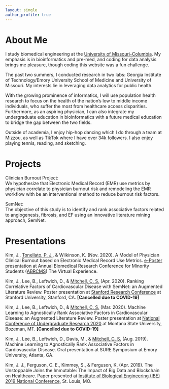 ```yaml
---
layout: single
author_profile: true
---
```


# About Me

I study biomedical engineering at the [University of Missouri-Columbia](https://missouri.edu/). My emphasis is in bioinformatics and pre-med, and coding for data analysis brings me pleasure, though coding this website was a fun challenge.

The past two summers, I conducted research in two labs: Georgia Institute of Technology/Emory University School of Medicine and University of Missouri. My interests lie in leveraging data analytics for public health. 

With the growing prominence of informatics, I will use population health research to focus on the health of the nation’s low to middle income individuals, who suffer the most from healthcare access disparities. Furthermore, as an aspiring physician, I can also integrate my undergraduate education in bioinformatics with a future medical education to bridge the gap between the two fields. 

Outside of academia, I enjoy hip-hop dancing which I do through a team at Mizzou, as well as TikTok where I have over 34k followers. I also enjoy playing tennis, reading, and sketching. 

# Projects 
Clinician Burnout Project:  
We hypothesize that Electronic Medical Record (EMR) use metrics by physician correlate to physician burnout risk and remodeling the EMR workflow with be an interventional method to reduce burnout risk factors.

SemNet:  
The objective of this study is to identify and rank associative factors related to angiogenesis, fibrosis, and EF using an innovative literature mining approach, SemNet. 

# Presentations
Kim, J., [Tonellato, P. J.](https://scholar.google.com/citations?user=G56I1_sAAAAJ&hl=en&oi=ao), & Wilkinson, K. (Nov. 2020). A Model of Physician Clinical Burnout based on Electronic Medical Record Use Metrics. [e-Poster](https://cattendee.abstractsonline.com/meeting/9244/Presentation/2962) presentation at Annual Biomedical Research Conference for Minority Students ([ABRCMS](https://www.abrcms.org/)) The Virtual Experience. 

Kim, J., Lee, B., Leftwich, D., & [Mitchell, C. S.](https://scholar.google.com/citations?user=FpxAYrgAAAAJ&hl=en&oi=ao) (Apr. 2020). Ranking Correlative Factors of Cardiovascular Disease with SemNet: an Augmented Literature Review. Poster presentation at [Stanford Research Conference](https://sura.sites.stanford.edu/stanford-research-conference) at Stanford University, Stanford, CA. **[Cancelled due to COVID-19]**

Kim, J., Lee, B., Leftwich, D., & [Mitchell, C. S.](https://scholar.google.com/citations?user=FpxAYrgAAAAJ&hl=en&oi=ao) (Mar. 2020). Machine Learning to Agnostically Rank Associative Factors in Cardiovascular Disease: an Augmented Literature Review. Poster presentation at [National Conference of Undergraduate Research 2020](http://www.cur.org/what/events/students/ncur/2020/) at Montana State University, Bozeman, MT. **[Cancelled due to COVID-19]**

Kim, J., Lee, B., Leftwich, D., Davis, M., & [Mitchell, C. S.](https://scholar.google.com/citations?user=FpxAYrgAAAAJ&hl=en&oi=ao) (Aug. 2019). Machine Learning to Agnostically Rank Associative Factors in Cardiovascular Disease. Oral presentation at SURE Symposium at Emory University, Atlanta, GA.

Kim, J. J., Ferguson, C. E., Kimmey, S., & Ferguson, K. (Apr. 2019). The Unstoppable Joins the Immutable: The Impact of Big Data and Blockchain on Healthcare. Paper presented at [Institute of Biological Engineering (IBE) 2019 National Conference](http://www.ibe.org/), St. Louis, MO.
